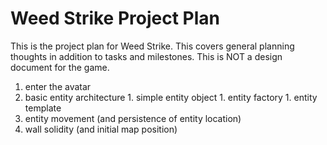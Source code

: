 # Weed Strike Project Plan

This is the project plan for Weed Strike. This covers general planning thoughts in addition to tasks and milestones. This is NOT a design document for the game.

1. enter the avatar
  1. basic entity architecture
    1. simple entity object
    1. entity factory
    1. entity template
  1. entity movement (and persistence of entity location)
  1. wall solidity (and initial map position)

    